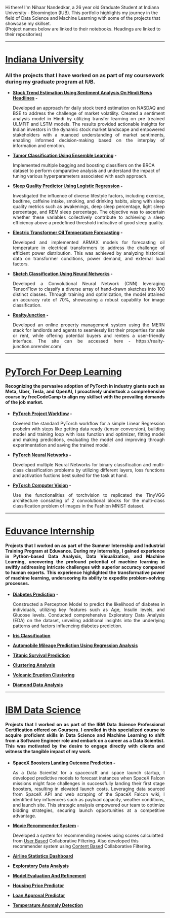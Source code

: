 Hi there! I'm Nihaar Nandedkar, a 26 year old Graduate Student at Indiana University - Bloomington (IUB). This portfolio highlights my journey in the field of Data Science and Machine Learning with some of the projects that showcase my skillset.<br>
(Project names below are linked to their notebooks. Headings are linked to their repositories)

---
# [<ins>Indiana University</ins>](https://github.com/nihaarn97/IUB_Projects)
### All the projects that I have worked on as part of my coursework during my graduate program at IUB.
* **[<ins>Stock Trend Estimation Using Sentiment Analysis On Hindi News Headlines</ins>](https://github.com/nihaarn97/LING-L545/tree/master/05_Project) -**
  
  <p align="justify">Developed an approach for daily stock trend estimation on NASDAQ and BSE to address the challenge of market volatility. Created a sentiment analysis model in Hindi by utilizing transfer learning on pre treained ULMFiT and LSTM models. The results provided actionable insights for Indian investors in the dynamic stock market landscape and empowered stakeholders with a nuanced understanding of market sentiments, enabling informed decision-making based on the interplay of information and emotion.</p>
* **[<ins>Tumor Classification Using Ensemble Learning</ins>](https://github.com/nihaarn97/IUB_Projects/tree/main/Tumor%20Classification%20Ensemble) -**
  
  Implemented multiple bagging and boosting classifiers on the BRCA dataset to perform comparative analysis and understand the impact of tuning various hyperparameters associated with each approach.
* **[<ins>Sleep Quality Predictor Using Logistic Regression</ins>](https://github.com/nihaarn97/IUB_Projects/tree/main/Sleep%20Quality%20Predictor) -**
  
  <p align="justify">Investigated the influence of diverse lifestyle factors, including exercise, bedtime, caffeine intake, smoking, and drinking habits, along with sleep quality metrics such as awakenings, deep sleep percentage, light sleep percentage, and REM sleep percentage. The objective was to ascertain whether these variables collectively contribute to achieving a sleep efficiency above a predefined threshold indicative of good sleep quality.</p>
* **[<ins>Electric Transformer Oil Temperature Forecasting</ins>](https://github.com/nihaarn97/IUB_Projects/tree/main/Electric%20Transformer%20Forecasting) -**
  
  <p align="justify">Developed and implemented ARMAX models for forecasting oil temperature in electrical transformers to address the challenge of efficient power distribution. This was achieved by analyzing historical data on transformer conditions, power demand, and external load factors.</p>
 
* **[<ins>Sketch Classification Using Neural Networks</ins>](https://github.com/nihaarn97/IUB_Projects/tree/main/Sketch%20Classification%20NN) -**
  
  <p align="justify">Developed a Convolutional Neural Network (CNN) leveraging TensorFlow to classify a diverse array of hand-drawn sketches into 100 distinct classes. Through training and optimization, the model attained an accuracy rate of 70%, showcasing a robust capability for image classification.</p>
* **[<ins>RealtyJunction</ins>](https://github.com/anujmahajan98/Realty-Junction---Real-Estate-Contractor/tree/abhishek) -**
  
  <p align="justify">Developed an online property management system using the MERN stack for landlords and agents to seamlessly list their properties for sale or rent, while offering potential buyers and renters a user-friendly interface. The site can be accessed here - https://realty-junction.onrender.com/ </p>

---
# [<ins>PyTorch For Deep Learning</ins>](https://github.com/nihaarn97/PyTorch_DeepLearning)
<h4 align="justify"> Recognizing the pervasive adoption of PyTorch in industry giants such as Meta, Uber, Tesla, and OpenAI, I proactively undertook a comprehensive course by freeCodeCamp to align my skillset with the prevailing demands of the job market.</h4>

* **[<ins>PyTorch Project Workflow</ins>](https://github.com/nihaarn97/PyTorch_DeepLearning/blob/main/PyTorch_Workflow.ipynb) -**
  
  <p align="justify">Covered the standard PyTorch workflow for a simple Linear Regression probelm with steps like getting data ready (tensor conversion), building model and training loop with loss function and optimizer, fitting model and making predicitons, evaluating the model and improving through experimentation and saving the trained model.</p>
* **[<ins>PyTorch Neural Networks</ins>](https://github.com/nihaarn97/PyTorch_DeepLearning/blob/main/PyTorch_Neural_Network.ipynb) -**
  
  <p align="justify">Developed multiple Neural Networks for binary classification and multi-class classification problems by utilizing different layers, loss functions and activation fuctions best suited for the task at hand.</p>
* **[<ins>PyTorch Computer Vision</ins>](https://github.com/nihaarn97/PyTorch_DeepLearning/blob/main/PyTorch_Computer_Vision.ipynb) -**
  
  <p align="justify">Use the functionalities of torchvision to replicated the TinyVGG architecture consisting of 2 convolutional blocks for the multi-class classification problem of images in the Fashion MNIST dataset.</p>

---
# [<ins>Eduvance Internship</ins>](https://github.com/nihaarn97/Eduvance_Notebooks)
<h4 align="justify">Projects that I worked on as part of the Summer Internship and Industrial Training Program at Eduvance. During my internship, I gained experience in Python-based Data Analysis, Data Visualization, and Machine Learning, uncovering the profound potential of machine learning in swiftly addressing intricate challenges with superior accuracy compared to human experts. This experience highlighted the transformative power of machine learning, underscoring its ability to expedite problem-solving processes.</h4>

* **[<ins>Diabetes Prediction</ins>](https://github.com/nihaarn97/Eduvance_Notebooks/blob/main/Perceptron_Diabetes_Predict.ipynb) -**

   <p align="justify">Constructed a Perceptron Model to predict the likelihood of diabetes in individuals, utilizing key features such as Age, Insulin levels, and Glucose levels. Conducted comprehensive Exploratory Data Analysis (EDA) on the dataset, unveiling additional insights into the underlying patterns and factors influencing diabetes prediction.</p>
* **[<ins>Iris Classification</ins>](https://github.com/nihaarn97/Eduvance_Notebooks/blob/main/Iris_Classification_Tree.ipynb)**
* **[<ins>Automobile Mileage Prediction Using Regression Analysis</ins>](https://github.com/nihaarn97/Eduvance_Notebooks/blob/main/Regression_Automobile_MPG.ipynb)**
* **[<ins>Titanic Survival Prediction</ins>](https://github.com/nihaarn97/Eduvance_Notebooks/blob/main/Titanic_Survival_Modelling.ipynb)**
* **[<ins>Clustering Analysis</ins>](https://github.com/nihaarn97/Eduvance_Notebooks/blob/main/Clustering_Analysis_KMeans.ipynb)**
* **[<ins>Volcanic Eruption Clustering</ins>](https://github.com/nihaarn97/Eduvance_Notebooks/blob/main/Volcanic_Eruption_Cluster.ipynb)**
* **[<ins>Diamond Data Analysis</ins>](https://github.com/nihaarn97/Eduvance_Notebooks/blob/main/Diamond_Data_Analysis.ipynb)**

---
# [<ins>IBM Data Science</ins>](https://github.com/nihaarn97/IBM_Data_Science)
<h4 align="justify">Projects that I worked on as part of the IBM Data Science Professional Certification offered on Coursera. I enrolled in this specialized course to acquire proficient skills in Data Science and Machine Learning to shift from a Software Engineer role and embark on a career as a Data Scientist. This was motivated by the desire to engage directly with clients and witness the tangible impact of my work.</h4>

* **[<ins>SpaceX Boosters Landing Outcome Prediction</ins>](https://github.com/nihaarn97/IBM_Data_Science/blob/main/Capstone/SpaceX_Machine_Learning.ipynb) -**

   <p align="justify">As a Data Scientist for a spacecraft and space launch startup, I  developed predictive models to forecast instances when SpaceX Falcon missions might face challenges in successfully landing their first stage boosters, resulting in elevated launch costs. Leveraging data sourced from SpaceX API and web scraping of the SpaceX Falcon wiki, I identified key influencers such as payload capacity, weather conditions, and launch site. This strategic analysis empowered our team to optimize bidding strategies, securing launch opportunities at a competitive advantage.</p>
* **[<ins>Movie Recommender System</ins>](https://github.com/nihaarn97/IBM_Data_Science/blob/main/Course%209%20-%20Machine%20Learning/Movies_UserCF_RecSys.ipynb) -**

    Developed a system for recommending movies using scores calculatted from [<ins>User Based</ins>](https://github.com/nihaarn97/IBM_Data_Science/blob/main/Course%209%20-%20Machine%20Learning/Movies_UserCF_RecSys.ipynb) Collaborative Filtering. Also developed this recommender system using [<ins>Content Based</ins>](https://github.com/nihaarn97/IBM_Data_Science/blob/main/Course%209%20-%20Machine%20Learning/Movies_ContentCF_RecSys.ipynb) Collaborative Filtering.
* **[<ins>Airline Statistics Dashboard</ins>](https://github.com/nihaarn97/IBM_Data_Science/blob/main/Course%208%20-%20Data%20Visualization/Dashboard_Airline_Stats.ipynb)**
* **[<ins>Exploratory Data Analysis</ins>](https://github.com/nihaarn97/IBM_Data_Science/blob/main/Course%207%20-%20Data%20Analysis/Automobile_EDA.ipynb)**
* **[<ins>Model Evaluation And Refinement</ins>](https://github.com/nihaarn97/IBM_Data_Science/blob/main/Course%207%20-%20Data%20Analysis/Automobile_Model_Eval.ipynb)**
* **[<ins>Housing Price Predictor</ins>](https://github.com/nihaarn97/IBM_Data_Science/blob/main/Course%207%20-%20Data%20Analysis/Housing_Wrangling_EDA_Eval.ipynb)**
* **[<ins>Loan Approval Predictor</ins>](https://github.com/nihaarn97/IBM_Data_Science/blob/main/Course%209%20-%20Machine%20Learning/Loan_Status_Supervised.ipynb)**
* **[<ins>Temperature Anomaly Detection</ins>](https://github.com/nihaarn97/IBM_Data_Science/blob/main/Course%209%20-%20Machine%20Learning/Weather_Station_Cluster.ipynb)**

---
 
